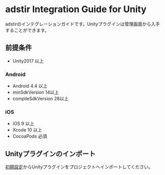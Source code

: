 # adstir Integration Guide for Unity

adstirのインテグレーションガイドです。Unityプラグインは管理画面から入手することができます。

## 前提条件
* Unity2017 以上

### Android
* Android 4.4 以上
* minSdkVersion 14以上
* compileSdkVersion 28以上

### iOS

* iOS 9 以上
* Xcode 10 以上
* CocoaPods 必須

## Unityプラグインのインポート

[初期設定](init.md)からUnityプラグインをプロジェクトへインポートしてください。
